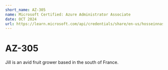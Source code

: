 ```yaml
---
short_name: AZ-305
name: Microsoft Certified: Azure Administrator Associate
date: OCT 2024
url: https://learn.microsoft.com/api/credentials/share/en-us/hosseinnassiri/5A9C21DAA67924D1?sharingId=6BE52B73542AB83C
---
```


# AZ-305

Jill is an avid fruit grower based in the south of France.

